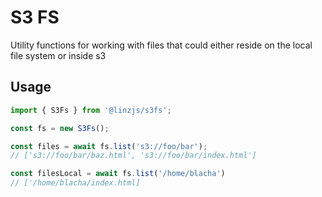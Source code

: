 # S3 FS

Utility functions for working with files that could either reside on the local file system or inside s3

## Usage

```typescript
import { S3Fs } from '@linzjs/s3fs';

const fs = new S3Fs();

const files = await fs.list('s3://foo/bar');
// ['s3://foo/bar/baz.html', 's3://foo/bar/index.html']

const filesLocal = await fs.list('/home/blacha')
// ['/home/blacha/index.html]
```